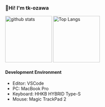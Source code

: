 ### 👋Hi! I'm tk-ozawa

<p align="left"> 
    <img alt="github stats" height="150px" src="https://github-readme-stats.vercel.app/api?username=tk-ozawa&count_private=true&show_icons=true&show_icons=true&theme=algolia" />
  <img alt="Top Langs" height="150px" src="https://github-readme-stats.vercel.app/api/top-langs/?username=tk-ozawa&layout=compact&count_private=true&show_icons=true&show_icons=true&theme=algolia" />
</p>

#### Development Environment

- Editor: VSCode
- PC: MacBook Pro
- Keyboard: HHKB HYBRID Type-S
- Mouse: Magic TrackPad 2
